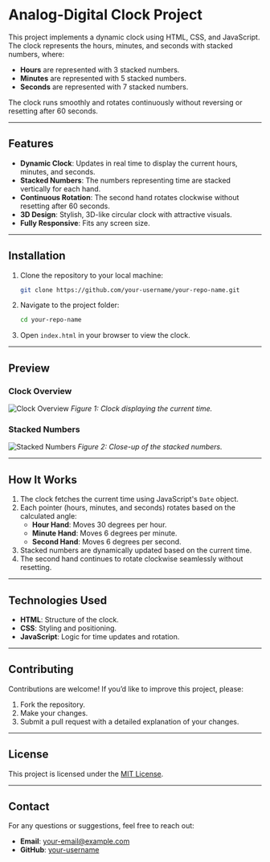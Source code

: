 # Analog-Digital Clock Project

This project implements a dynamic clock using HTML, CSS, and JavaScript. The clock represents the hours, minutes, and seconds with stacked numbers, where:

- **Hours** are represented with 3 stacked numbers.
- **Minutes** are represented with 5 stacked numbers.
- **Seconds** are represented with 7 stacked numbers.

The clock runs smoothly and rotates continuously without reversing or resetting after 60 seconds.

---

## Features

- **Dynamic Clock**: Updates in real time to display the current hours, minutes, and seconds.
- **Stacked Numbers**: The numbers representing time are stacked vertically for each hand.
- **Continuous Rotation**: The second hand rotates clockwise without resetting after 60 seconds.
- **3D Design**: Stylish, 3D-like circular clock with attractive visuals.
- **Fully Responsive**: Fits any screen size.

---

## Installation

1. Clone the repository to your local machine:
   ```bash
   git clone https://github.com/your-username/your-repo-name.git
   ```
2. Navigate to the project folder:
   ```bash
   cd your-repo-name
   ```
3. Open `index.html` in your browser to view the clock.

---

## Preview

### Clock Overview

![Clock Overview](./images/Screenshot%202024-12-23%20131946.png)
*Figure 1: Clock displaying the current time.*

### Stacked Numbers

![Stacked Numbers](./images/Screenshot%202024-12-23%20132003.png)
*Figure 2: Close-up of the stacked numbers.*

---

## How It Works

1. The clock fetches the current time using JavaScript's `Date` object.
2. Each pointer (hours, minutes, and seconds) rotates based on the calculated angle:
   - **Hour Hand**: Moves 30 degrees per hour.
   - **Minute Hand**: Moves 6 degrees per minute.
   - **Second Hand**: Moves 6 degrees per second.
3. Stacked numbers are dynamically updated based on the current time.
4. The second hand continues to rotate clockwise seamlessly without resetting.

---

## Technologies Used

- **HTML**: Structure of the clock.
- **CSS**: Styling and positioning.
- **JavaScript**: Logic for time updates and rotation.

---

## Contributing

Contributions are welcome! If you’d like to improve this project, please:

1. Fork the repository.
2. Make your changes.
3. Submit a pull request with a detailed explanation of your changes.

---

## License

This project is licensed under the [MIT License](LICENSE).

---

## Contact

For any questions or suggestions, feel free to reach out:

- **Email**: [your-email@example.com](mailto:your-email@example.com)
- **GitHub**: [your-username](https://github.com/your-username)

